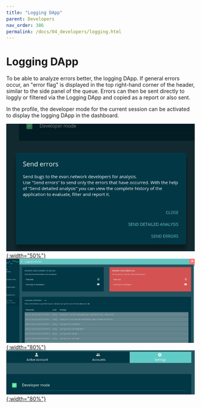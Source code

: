 ```yaml
---
title: "Logging DApp"
parent: Developers
nav_order: 386
permalink: /docs/04_developers/logging.html
---
```


# Logging DApp

To be able to analyze errors better, the logging DApp. If general errors occur, an "error flag" is displayed in the top right-hand corner of the header, similar to the side panel of the queue. Errors can then be sent directly to loggly or filtered via the Logging DApp and copied as a report or also sent.

In the profile, the developer mode for the current session can be activated to display the logging DApp in the dashboard.

[![Error Popup](/dapps/dapps/logging/1.jpeg){:width="50%"}](/dapps/dapps/logging/1.jpeg)
[![Logging DApp](/dapps/dapps/logging/2.jpeg){:width="80%"}](/dapps/dapps/logging/2.jpeg)
[![Developer Mode](/dapps/dapps/logging/3.jpeg){:width="80%"}](/dapps/dapps/logging/3.jpeg)
